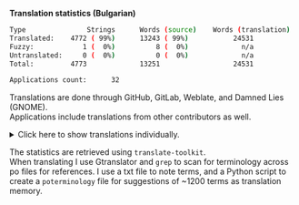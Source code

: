 **Translation statistics (Bulgarian)**
```bash
Type               Strings      Words (source)    Words (translation)
Translated:    4772 ( 99%)      13243 ( 99%)           24531
Fuzzy:            1 (  0%)          8 (  0%)             n/a
Untranslated:     0 (  0%)          0 (  0%)             n/a
Total:         4773             13251                  24531

Applications count:      32
```
Translations are done through GitHub, GitLab, Weblate, and Damned Lies (GNOME).<br> Applications include translations from other contributors as well.
<details><summary>Click here to show translations individually.</summary>
  
```bash
./metadata-cleaner-application-bg.po  strings: total: 64	| 64t	0f	0u	| 100.0%t	0.0%f	0.0%u
./metadata-cleaner-help-bg.po         strings: total: 28	| 28t	0f	0u	| 100.0%t	0.0%f	0.0%u
./tutanota-editor-bg.po               strings: total: 1668	| 1668t	0f	0u	| 100.0%t	0.0%f	0.0%u
./damask-damask-bg.po                 strings: total: 131	| 131t	0f	0u	| 100.0%t	0.0%f	0.0%u
./ticket-booth-ticket-booth-bg.po     strings: total: 156	| 156t	0f	0u	| 100.0%t	0.0%f	0.0%u
./dialect-dialect-bg.po               strings: total: 110	| 110t	0f	0u	| 100.0%t	0.0%f	0.0%u
./progress-bg.po                      strings: total: 32	| 32t	0f	0u	| 100.0%t	0.0%f	0.0%u
./nickvision-tagger-app-bg.po         strings: total: 334	| 334t	0f	0u	| 100.0%t	0.0%f	0.0%u
./nickvision-money-app-bg.po          strings: total: 315	| 315t	0f	0u	| 100.0%t	0.0%f	0.0%u
./nickvision-tube-converter-app-bg.po strings: total: 266	| 266t	0f	0u	| 100.0%t	0.0%f	0.0%u
./halftone.po                         strings: total: 72	| 72t	0f	0u	| 100.0%t	0.0%f	0.0%u
./collision-collision-bg.po           strings: total: 38	| 38t	0f	0u	| 100.0%t	0.0%f	0.0%u
./curtail-bg.po                       strings: total: 89	| 89t	0f	0u	| 100.0%t	0.0%f	0.0%u
./blanket-blanket-bg.po               strings: total: 83	| 83t	0f	0u	| 100.0%t	0.0%f	0.0%u
./contrast.po-ui.master.bg.po         strings: total: 31	| 31t	0f	0u	| 100.0%t	0.0%f	0.0%u
./coulr-bg.po                         strings: total: 18	| 18t	0f	0u	| 100.0%t	0.0%f	0.0%u
./avvie-bg.po                         strings: total: 63	| 63t	0f	0u	| 100.0%t	0.0%f	0.0%u
./hashes-bg.po                        strings: total: 22	| 22t	0f	0u	| 100.0%t	0.0%f	0.0%u
./shortwave.po-ui.main.bg.po          strings: total: 122	| 122t	0f	0u	| 100.0%t	0.0%f	0.0%u
./citations-master-po-bg.po           strings: total: 151	| 151t	0f	0u	| 100.0%t	0.0%f	0.0%u
./amberol-main-po-bg.po               strings: total: 95	| 95t	0f	0u	| 100.0%t	0.0%f	0.0%u
./secrets-master-po-bg.po             strings: total: 367	| 367t	0f	0u	| 100.0%t	0.0%f	0.0%u
./podcasts-main-po-bg.po              strings: total: 97	| 97t	0f	0u	| 100.0%t	0.0%f	0.0%u
./video-trimmer-master-po-bg.po       strings: total: 53	| 53t	0f	0u	| 100.0%t	0.0%f	0.0%u
./chess-clock-main-po-bg.po           strings: total: 46	| 46t	0f	0u	| 100.0%t	0.0%f	0.0%u
./identity-master-po-bg.po            strings: total: 81	| 80t	1f	0u	| 98.0%t	2.0%f	0.0%u
./decoder-master-po-bg.po             strings: total: 71	| 71t	0f	0u	| 100.0%t	0.0%f	0.0%u
./emblem-master-po-bg.po              strings: total: 38	| 38t	0f	0u	| 100.0%t	0.0%f	0.0%u
./AudioSharing-main-po-bg.po          strings: total: 18	| 18t	0f	0u	| 100.0%t	0.0%f	0.0%u
./solanum-main-po-bg.po               strings: total: 42	| 42t	0f	0u	| 100.0%t	0.0%f	0.0%u
./lorem-master-po-bg.po               strings: total: 24	| 24t	0f	0u	| 100.0%t	0.0%f	0.0%u
./obfuscate-master-po-bg.po           strings: total: 48	| 48t	0f	0u	| 100.0%t	0.0%f	0.0%u
```

</details>

The statistics are retrieved using `translate-toolkit`.<br>When translating I use Gtranslator and `grep` to scan for terminology across po files for references. I use a txt file to note terms, and a Python script to create a `poterminology` file for suggestions of ~1200 terms as translation memory.
